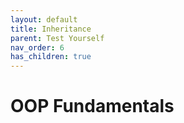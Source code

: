 ```yaml
---
layout: default
title: Inheritance
parent: Test Yourself
nav_order: 6
has_children: true
---
```


# OOP Fundamentals